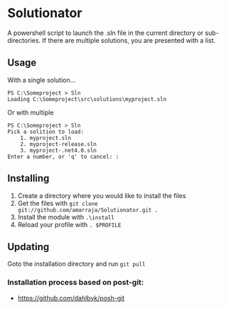 # Solutionator


A powershell script to launch the .sln file in the current directory or sub-directories. If there are multiple solutions, you are presented with a list.

   
Usage
-----

With a single solution...

```
PS C:\Someproject > Sln
Loading C:\Someproject\src\solutions\myproject.sln
```

Or with multiple

```
PS C:\Someproject > Sln
Pick a solition to load:
	1. myproject.sln
	2. myproject-release.sln
	3. myproject-.net4.0.sln
Enter a number, or 'q' to cancel: :
```

Installing
----------

1. Create a directory where you would like to install the files
2. Get the files with `git clone git://github.com/amarraja/Solutionator.git .`
3. Install the module with `.\install`
4. Reload your profile with `. $PROFILE`

Updating
--------
Goto the installation directory and run `git pull`

### Installation process based on post-git:

 - https://github.com/dahlbyk/posh-git